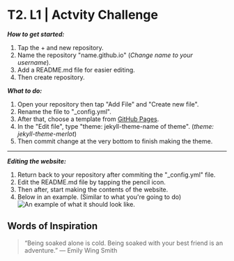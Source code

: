 # T2. L1 | Actvity Challenge

***How to get started:***
1. Tap the + and new repository.
2. Name the repository "name.github.io" (*Change name to your username*).
3. Add a README.md file for easier editing.
4. Then create repository.

***What to do:***
1. Open your repository then tap "Add File" and "Create new file".
2. Rename the file to "_config.yml".
3. After that, choose a template from [GitHub Pages](https://github.com/pages-themes).
4. In the "Edit file", type "theme: jekyll-theme-name of theme". (*theme: jekyll-theme-merlot*)
5. Then commit change at the very bottom to finish making the theme.

---

***Editing the website:***
1. Return back to your repository after commiting the "_config.yml" file.
2. Edit the README.md file by tapping the pencil icon.
3. Then after, start making the contents of the website.
4. Below in an example. (Similar to what you're going to do)
![An example of what it should look like.](https://i.stack.imgur.com/ZQpRi.png)

## Words of Inspiration
>“Being soaked alone is cold. Being soaked with your best friend is an adventure.”
― Emily Wing Smith
